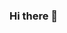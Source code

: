 ### Hi there 👋

<!--
**Mateus-Reis/Mateus-Reis** is a ✨ _special_ ✨ repository because its `README.md` (this file) appears on your GitHub profile.

<h1 align="center">Hey there! I'm Mateus 👋 </h1>
<h3 align="center">🚀 Software Engineer at Gamer's Club | Rocketseat Student 🚀</h3>
<div>
<img width = "35%" align="right" alt="PIC" height="300px" src="https://media.giphy.com/media/du3J3cXyzhj75IOgvA/giphy.gif"/>
<div align="left"> 
  <h3> 👨🏻‍💻 About Me </h3>
  
  - 🎓 &nbsp; Studying Software Engineering.
  - 💼 &nbsp; I’m currently working as Software Engineer at Gamer's Club.
  - 🌱 &nbsp; Learning more about Backend Architectures and Frontend Developement.
  - ✍️ &nbsp; Knowledge Seeker and Gaming/Sitcom as hobbies.  
</div> 
</div>

<div>
  <h3> 💻 Languages and Tools </h3>
  <p>
   <img src="https://media3.giphy.com/media/ln7z2eWriiQAllfVcn/200w.webp" width="50"><img src="https://i.giphy.com/media/eNAsjO55tPbgaor7ma/200w.webp" width="50"><img src="https://i.giphy.com/media/IdyAQJVN2kVPNUrojM/200.webp" width="50"><img src="https://media3.giphy.com/media/kdFc8fubgS31b8DsVu/giphy.webp" width="50"><img src="https://media.giphy.com/media/kH1DBkPNyZPOk0BxrM/giphy.gif" width="100">
  <p>
</div> 

<h4> 🤝🏻 &nbsp;Connect with Me </h4>

[![Linkedin](https://i.stack.imgur.com/gVE0j.png) LinkedIn](https://www.linkedin.com/in/mateusreisdev/) | 📫 mateus.ficagna@hotmail.com





-->
